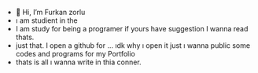 - 👋 Hi, I’m Furkan zorlu
- ı am studient in the <Kastamonu>
- I am study for being a programer if yours have suggestion I wanna read thats.
- just that. I open a github for ... ıdk why ı open it just ı wanna public some codes and programs for my Portfolio
- thats is all ı wanna write in thia conner.

<!---
Furkansprojects/Furkansprojects is a ✨ special ✨ repository because its `README.md` (this file) appears on your GitHub profile.
You can click the Preview link to take a look at your changes.
--->
